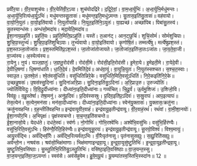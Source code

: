 

  
प्रवी॑र॒या। वी॒र॒याशुच॑यः। वी॒र॒येति॑वी॒र॒ऽया। शुच॑योदद्रिरे। द॒द्रि॒रे॒वां॒। वा॒म॒ध्व॒र्युभिः॑। अ॒ध्व॒र्युभि॒र्मधु॑मन्तः। अ॒ध्व॒र्युभि॒रित्य॑ध्व॒र्यु॒ऽभिः॑। मधु॑मन्तस्सु॒तासः॑। मधु॑मन्त॒इति॒मधु॑ऽमन्तः। सु॒तास॒इति॑सु॒तासः॑॥ वह॑वायो। वा॒यो॒नि॒युतः॑। वा॒यो॒इति॑वायो। नि॒युतो॑याहि। नि॒युत॒इति॑नि॒ऽयुतः॑। या॒ह्यच्छ॑। अच्छा॑पिब। पिबा॑सु॒तस्य॑। सु॒तस्यान्ध॑सः। अन्ध॑सो॒मदा॑य। मदा॒येति॒मदा॑य॥  
ई॒शा॒नाय॒प्रहु॑तिं। प्रहु॑तिं॒यः। प्रहु॑ति॒मिति॒प्रऽहु॑तिं। यस्ते॑। त॒आन॑ट्। आन॒ट्छुचिं॑। शुचिं॒सोमं॑। सोमं॑शुचिपाः। शु॒चि॒पा॒स्तुभ्यं॑। शु॒चि॒पा॒इति॑शुचिऽपाः। तुभ्यं॑वायो। वा॒यो॒इति॑वायो। कृ॒णोषि॒तं। तम्मर्त्ये॑षु। मर्त्ये॑षुप्रश॒स्तं। प्र॒श॒स्तञ्जा॒तोजा॑तः। प्र॒श॒स्तमिति॑प्र॒ऽश॒स्तं। जा॒तोजा॑तोजायते। जा॒तोजा॑त॒इति॑जा॒तःऽजा॑तः। जा॒य॒ते॒वा॒जी। वा॒ज्य॑स्य। अ॒स्येत्य॑स्य॥  
रा॒येनु। ऩुयं। यञ्ज॒ज्ञतुः॑। ज॒ज्ञतू॒रोद॑सी। रोद॑सी॒मे। रोद॑सी॒इति॒रोद॑सी। इ॒मेरा॒ये। इ॒मेइती॒मे। रा॒येदे॒वी। दे॒वीधि॒षणा॑। धि॒षणा॑धाति। धा॒ति॒दे॒वं। दे॒वमिति॑दे॒वं॥ अध॑वा॒युं। वा॒युन्नि॒युतः॑। नि॒युत॑स्सश्चत। स॒श्च॒त॒स्वाः। स्वाउ॒त। उ॒तश्वे॒तं। श्वे॒तंवसु॑धितिं। वसु॑धितिन्निरे॒के। वसु॑धिति॒मिति॒वसु॑ऽधितिं। नि॒रे॒कइति॑नि॒रे॒के॥  
उ॒च्छन्नु॒षसः॑। उ॒षस॑स्सु॒दिनाः॑। सु॒दिना॑अरि॒प्राः। सु॒दिना॒इति॑सु॒ऽदिनाः॑। अ॒रि॒प्राउ॒रु। उ॒रुज्योतिः॑। ज्योति॑र्विविदुः। वि॒वि॒दु॒र्दीध्या॑नाः। दीध्या॑ना॒इति॒दीध्या॑नाः॥ गव्यं॑चित्। चि॒दू॒र्वं। ऊ॒र्वमु॒शिजः॑। उ॒शिजो॒वि। विव॑व्रुः। व॒व्रु॒स्तेषां॑। तेषा॒मनु॑। अनु॑प्र॒दिवः॑। प्र॒दिव॑स्सस्रुः। प्र॒दिव॒इति॑प्र॒ऽदिवः॑। स॒स्रु॒रापः॑। आप॒इत्यापः॑॥  
तेस॒त्येन॑। स॒त्येन॒मन॑सा। मन॑सा॒दीध्या॑नाः। दीध्या॑ना॒इति॒दीध्या॑नाः। स्वेन॑यु॒क्तासः॑। यु॒क्तासः॒क्रतु॑ना। क्रतु॑नावहन्ति। व॒ह॒न्तीति॑वहन्ति॥ इन्द्र॑वायूवीर॒वाहं॑। इन्द्र॑वायू॒इतीन्द्र॑वायू। वी॒र॒वाहं॒रथं॑। रथं॑वां। वा॒मी॒शा॒नयोः॑। ई॒शा॒नयो॑र॒भि। अ॒भिपृक्षः॑। पृक्ष॑स्सचन्ते। स॒च॒न्त॒इति॑सचन्ते॥  
ई॒शा॒नासो॒ये। येदध॑ते। दध॑ते॒स्वः॑। स्व॑र्णः। नो॒गोभिः॑। गोभि॒रश्वे॑भिः। अश्वे॑भि॒वसु॑भिः। वसु॑भि॒र्हिर॑ण्यैः। वसु॑भि॒रिति॒वसु॑ऽभिः। हिर॑ण्यै॒रिति॒हिर॑ण्यैः॥ इन्द्र॑वायूसू॒रयः॑। इन्द्र॑वायू॒इतीन्द्र॑वायू। सू॒रयो॒विश्वं॑। विश्व॒मायुः॑। आयु॒रर्व॑द्भिः। अर्व॑द्भिर्वी॒रैः। अर्व॑द्भि॒रित्यर्व॑त्ऽभिः। वी॒रैःपृत॑नासु। पृत॑नासुसह्युः। स॒ह्यु॒रिति॑सह्युः॥  
अर्व॑न्तो॒न। नश्रव॑सः। श्रव॑सो॒भिक्ष॑माणाः। भिक्ष॑माणाइन्द्रवा॒यू। इ॒न्द्र॒वा॒यूसु॑ष्टु॒तिभिः॑। इ॒न्द्र॒वा॒यूइती॑न्द्रवा॒यू। सु॒ष्टु॒तिभि॒वसि॑ष्ठाः। सु॒स्तु॒तिभि॒रिति॑सु॒ऽस्तु॒तिभिः॑। वसि॑ष्ठा॒इति॒वसि॑ष्ठाः॥ वा॒ज॒यन्त॒स्सु। वा॒ज॒यन्त॒इति॑वा॒ज॒ऽयन्तः॑। स्वव॑से। अव॑सेहुवेम। हु॒वे॒म॒यू॒यं। यू॒यम्पा॑तस्व॒स्तिभि॒स्स्दा॑नः॥ 12 ॥  
